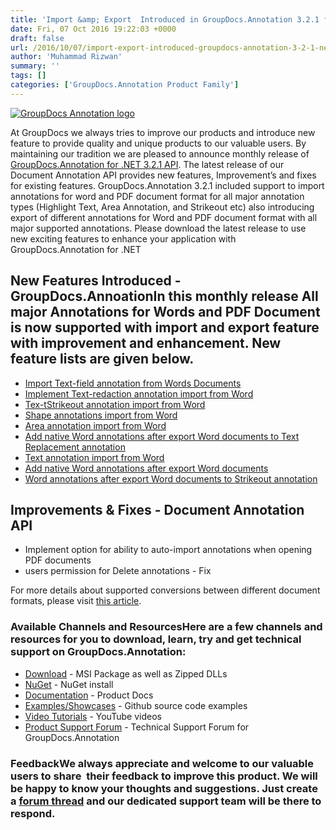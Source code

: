 ```yaml
---
title: 'Import &amp; Export  Introduced in GroupDocs.Annotation 3.2.1 for .NET'
date: Fri, 07 Oct 2016 19:22:03 +0000
draft: false
url: /2016/10/07/import-export-introduced-groupdocs-annotation-3-2-1-net/
author: 'Muhammad Rizwan'
summary: ''
tags: []
categories: ['GroupDocs.Annotation Product Family']
---
```


[![GroupDocs Annotation logo](https://blog.groupdocs.com/wp-content/uploads/sites/4/2016/06/groupdocs-annotation.png)](http://www.groupdocs.com/dot-net/document-annotation-library)

At GroupDocs we always tries to improve our products and introduce new feature to provide quality and unique products to our valuable users. By maintaining our tradition we are pleased to announce monthly release of [GroupDocs.Annotation for .NET 3.2.1 API](http://www.groupdocs.com/dot-net/document-annotation-library "Document Annotation API"). The latest release of our Document Annotation API provides new features, Improvement’s and fixes for existing features. GroupDocs.Annotation 3.2.1 included support to import annotations for word and PDF document format for all major annotation types (Highlight Text, Area Annotation, and Strikeout etc) also introducing export of different annotations for Word and PDF document format with all major supported annotations. Please download the latest release to use new exciting features to enhance your application with GroupDocs.Annotation for .NET

## New Features Introduced - GroupDocs.AnnoationIn this monthly release All major Annotations for Words and PDF Document is now supported with import and export feature with improvement and enhancement. New feature lists are given below.

*   [Import Text-field annotation from Words Documents](https://docs.groupdocs.com/annotation/net/ "Text-Field Annotation")
*   [Implement Text-redaction annotation import from Word](https://docs.groupdocs.com/metadata/net "Text reduction Annotation")
*   [Tex-tStrikeout annotation import from Word](https://docs.groupdocs.com/metadata/net "Text-Strikeout Annotation")
*   [Shape annotations import from Word](https://docs.groupdocs.com/metadata/net "Shape Annotation")
*   [Area annotation import from Word](https://docs.groupdocs.com/metadata/net "Area Annotation")
*   [Add native Word annotations after export Word documents to Text Replacement annotation](https://blog.groupdocs.com/ "Document Annotation")
*   [Text annotation import from Word](https://docs.groupdocs.com/metadata/net "Text Annotation for Word")
*   [Add native Word annotations after export Word documents](https://docs.groupdocs.com/annotation/net/ "Word Document Annotation")
*   [Word annotations after export Word documents to Strikeout annotation](https://docs.groupdocs.com/metadata/net "Export Annotation")

## Improvements & Fixes - Document Annotation API

*   Implement option for ability to auto-import annotations when opening PDF documents
*   users permission for Delete annotations - Fix

For more details about supported conversions between different document formats, please visit [this article](http://www.groupdocs.com/docs/display/annotationnet/Features+Overview "Document Annotation").

### Available Channels and ResourcesHere are a few channels and resources for you to download, learn, try and get technical support on GroupDocs.Annotation:

*   [Download](http://groupdocs.com/Community/files/8/.net-libraries/groupdocs_annotation_for_.net/default.aspx "Downloads") - MSI Package as well as Zipped DLLs
*   [NuGet](https://www.nuget.org/packages/groupdocs-annotation-dotnet/ "Nuget Package") \- NuGet install
*   [Documentation](http://www.groupdocs.com/docs/display/annotationnet/Getting+Started "Product Documentation") \- Product Docs
*   [Examples/Showcases](https://github.com/groupdocs-annotation/GroupDocs.Annotation-for-.NET "examples,showcases") - Github source code examples
*   [Video Tutorials](https://www.youtube.com/channel/UC5zdCdyWw7gP2Y0_H6klwOA "video tutorials") - YouTube videos
*   [Product Support Forum](http://groupdocs.com/Community/forums/groupdocs.annotation-product-family/5/showforum.aspx "Support forum") - Technical Support Forum for GroupDocs.Annotation

### FeedbackWe always appreciate and welcome to our valuable users to share  their feedback to improve this product. We will be happy to know your thoughts and suggestions. Just create a [forum thread](http://groupdocs.com/Community/forums/groupdocs.annotation-product-family/5/showforum.aspx) and our dedicated support team will be there to respond.





